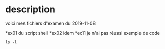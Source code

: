 # description
voici mes fichiers d'examen du 2019-11-08

*ex01 du script shell
*ex02 idem
*ex11 je n'ai pas réussi exemple de code

``ls -l``
